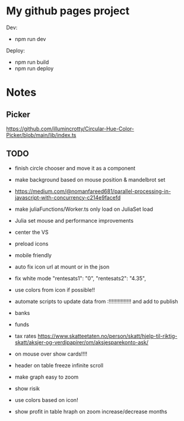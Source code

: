 # My github pages project

Dev:
- npm run dev

Deploy:
- npm run build
- npm run deploy

# Notes
## Picker
https://github.com/illumincrotty/Circular-Hue-Color-Picker/blob/main/lib/index.ts

## TODO
- finish circle chooser and move it as a component
- make background based on mouse position & mandelbrot set
- https://medium.com/@nomanfareed681/parallel-processing-in-javascript-with-concurrency-c214e9facefd
- make juliaFunctions/Worker.ts only load on JuliaSet load
- Julia set mouse and performance improvements
- center the VS
- preload icons
- mobile friendly
- auto fix icon url at mount or in the json
- fix white mode
"rentesats1": "0",
"rentesats2": "4.35",
- use colors from icon if possible!!

- automate scripts to update data from :!!!!!!!!!!!!!!! and add to publish
- banks
- funds
- tax rates https://www.skatteetaten.no/person/skatt/hjelp-til-riktig-skatt/aksjer-og-verdipapirer/om/aksjesparekonto-ask/

- on mouse over show cards!!!!
- header on table freeze infinite scroll
- make graph easy to zoom
- show risik

- use colors based on icon!

- show profit in table
hraph on zoom increase/decrease months